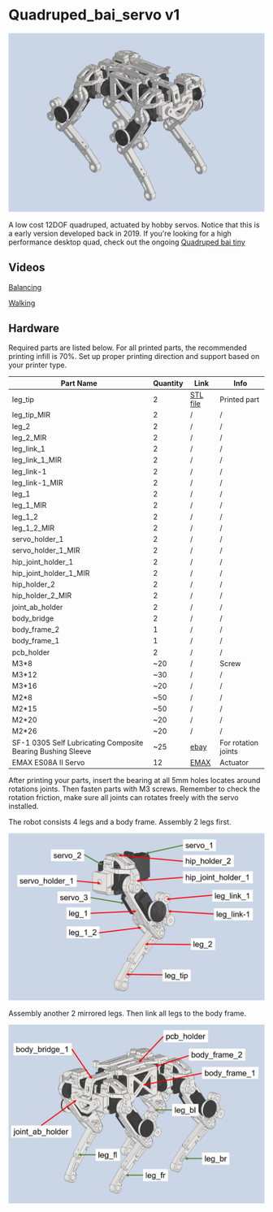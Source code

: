 # Quadruped_bai_servo v1
<img src="pic\quad_servo_cad.jpg" alt="quad_servo_cad" style="zoom:50%;" />

A low cost 12DOF quadruped, actuated by hobby servos. Notice that this is a early version developed back in 2019. If you're looking for a high performance desktop quad, check out the ongoing [Quadruped bai tiny](https://github.com/psrobotics/Quadruped_bai_tiny)

## Videos

[Balancing](https://www.youtube.com/watch?v=fsc0w1NeIVk)

[Walking](https://youtu.be/FCRvykWv6ok)

## Hardware

Required parts are listed below. For all printed parts, the recommended printing infill is 70%. Set up proper printing direction and support based on your printer type.

| Part Name                                                   | Quantity | Link                                                         | Info                |
| ----------------------------------------------------------- | -------- | ------------------------------------------------------------ | ------------------- |
| leg_tip                                                     | 2        | [STL file](hardware\stl)                                     | Printed part        |
| leg_tip_MIR                                                 | 2        | /                                                            | /                   |
| leg_2                                                       | 2        | /                                                            | /                   |
| leg_2_MIR                                                   | 2        | /                                                            | /                   |
| leg_link_1                                                  | 2        | /                                                            | /                   |
| leg_link_1_MIR                                              | 2        | /                                                            | /                   |
| leg_link-1                                                  | 2        | /                                                            | /                   |
| leg_link-1_MIR                                              | 2        | /                                                            | /                   |
| leg_1                                                       | 2        | /                                                            | /                   |
| leg_1_MIR                                                   | 2        | /                                                            | /                   |
| leg_1_2                                                     | 2        | /                                                            | /                   |
| leg_1_2_MIR                                                 | 2        | /                                                            | /                   |
| servo_holder_1                                              | 2        | /                                                            | /                   |
| servo_holder_1_MIR                                          | 2        | /                                                            | /                   |
| hip_joint_holder_1                                          | 2        | /                                                            | /                   |
| hip_joint_holder_1_MIR                                      | 2        | /                                                            | /                   |
| hip_holder_2                                                | 2        | /                                                            | /                   |
| hip_holder_2_MIR                                            | 2        | /                                                            | /                   |
| joint_ab_holder                                             | 2        | /                                                            | /                   |
| body_bridge                                                 | 2        | /                                                            | /                   |
| body_frame_2                                                | 1        | /                                                            | /                   |
| body_frame_1                                                | 1        | /                                                            | /                   |
| pcb_holder                                                  | 2        | /                                                            | /                   |
| M3*8                                                        | ~20      | /                                                            | Screw               |
| M3*12                                                       | ~30      | /                                                            | /                   |
| M3*16                                                       | ~20      | /                                                            | /                   |
| M2*8                                                        | ~50      | /                                                            | /                   |
| M2*15                                                       | ~50      | /                                                            | /                   |
| M2*20                                                       | ~20      | /                                                            | /                   |
| M2*26                                                       | ~20      | /                                                            | /                   |
| SF-1 0305 Self Lubricating Composite Bearing Bushing Sleeve | ~25      | [ebay](https://www.ebay.com/itm/141882850401?_trkparms=amclksrc%3DITM%26aid%3D1110006%26algo%3DHOMESPLICE.SIM%26ao%3D1%26asc%3D20200818143230%26meid%3Df2f23010710f47e39153549f7afe6b5b%26pid%3D101224%26rk%3D2%26rkt%3D5%26sd%3D141882852158%26itm%3D141882850401%26pmt%3D0%26noa%3D1%26pg%3D2047675%26algv%3DDefaultOrganicWeb%26brand%3DUnbranded&_trksid=p2047675.c101224.m-1) | For rotation joints |
| EMAX ES08A II Servo                                         | 12       | [EMAX](https://emaxmodel.com/products/emax-es08a-ii-mini-plastic-gear-analog-servo-1-8kg-sec-for-rc-models-robot) | Actuator            |

After printing your parts, insert the bearing at all 5mm holes locates around rotations joints. Then fasten  parts with M3 screws. Remember to check the rotation friction, make sure all joints can rotates freely with the servo installed. 

The robot consists 4 legs and a body frame. Assembly 2 legs first.

![leg_ass_1](pic\leg_ass_1.jpg)

Assembly another 2 mirrored legs. Then link all legs to the body frame.

<img src="pic\body_ass_1.jpg" alt="body_ass_1" style="zoom:67%;" />

